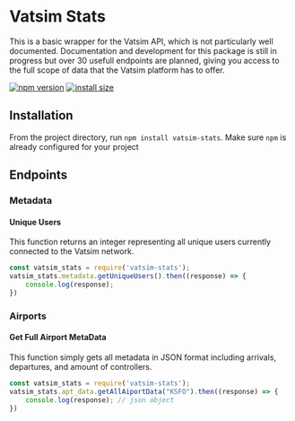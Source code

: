 # Vatsim Stats
This is a basic wrapper for the Vatsim API, which is not particularly well documented. Documentation and development for this package is still in progress but over 30 usefull endpoints are planned, giving you access to the full scope of data that the Vatsim platform has to offer.

[![npm version](https://badge.fury.io/js/vatsim-stats.svg)](https://badge.fury.io/js/vatsim-stats) [![install size](https://packagephobia.now.sh/badge?p=axios)](https://packagephobia.now.sh/result?p=vatsim_stats)

## Installation
From the project directory, run ``npm install vatsim-stats``. Make sure ``npm`` is already configured for your project

## Endpoints
### Metadata

#### Unique Users
This function returns an integer representing all unique users currently connected to the Vatsim network.
```javascript
const vatsim_stats = require('vatsim-stats');
vatsim_stats.metadata.getUniqueUsers().then((response) => {
    console.log(response);
})
```
### Airports

#### Get Full Airport MetaData
This function simply gets all metadata in JSON format including arrivals, departures, and amount of controllers.
```javascript
const vatsim_stats = require('vatsim-stats');
vatsim_stats.apt_data.getAllAiportData("KSFO").then((response) => {
    console.log(response); // json object
})
```
